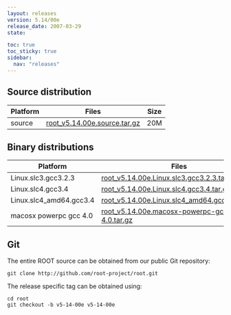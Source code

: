 ```yaml
---
layout: releases
version: 5.14/00e
release_date: 2007-03-29
state:

toc: true
toc_sticky: true
sidebar:
  nav: "releases"
---
```



## Source distribution

| Platform       | Files | Size |
|-----------|-------|-----|
| source | [root_v5.14.00e.source.tar.gz](https://root.cern.ch/download/root_v5.14.00e.source.tar.gz) |  20M |


## Binary distributions

| Platform       | Files | Size |
|-----------|-------|-----|
| Linux.slc3.gcc3.2.3 | [root_v5.14.00e.Linux.slc3.gcc3.2.3.tar.gz](https://root.cern.ch/download/root_v5.14.00e.Linux.slc3.gcc3.2.3.tar.gz) |  36M |
| Linux.slc4.gcc3.4 | [root_v5.14.00e.Linux.slc4.gcc3.4.tar.gz](https://root.cern.ch/download/root_v5.14.00e.Linux.slc4.gcc3.4.tar.gz) |  37M |
| Linux.slc4_amd64.gcc3.4 | [root_v5.14.00e.Linux.slc4_amd64.gcc3.4.tar.gz](https://root.cern.ch/download/root_v5.14.00e.Linux.slc4_amd64.gcc3.4.tar.gz) |  38M |
| macosx powerpc gcc 4.0 | [root_v5.14.00e.macosx-powerpc-gcc-4.0.tar.gz](https://root.cern.ch/download/root_v5.14.00e.macosx-powerpc-gcc-4.0.tar.gz) |  36M |


## Git
The entire ROOT source can be obtained from our public Git repository:

~~~
git clone http://github.com/root-project/root.git
~~~
The release specific tag can be obtained using:
~~~
cd root
git checkout -b v5-14-00e v5-14-00e
~~~

